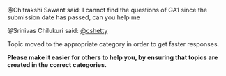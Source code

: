 @Chitrakshi Sawant said: I cannot find the questions of GA1 since the submission date has passed, can you help me


@Srinivas Chilukuri said: [@cshetty](/u/cshetty)  

Topic moved to the appropriate category in order to get faster responses.


**Please make it easier for others to help you, by ensuring that topics are created in the correct categories.**

